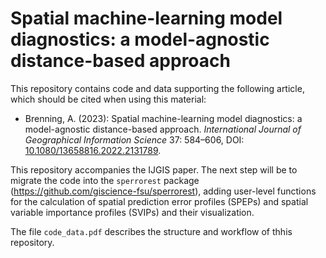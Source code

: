 # Spatial machine-learning model diagnostics: a model-agnostic distance-based approach

This repository contains code and data supporting the following article, which should be cited when using this material:

- Brenning, A. (2023): Spatial machine-learning model diagnostics: a model-agnostic distance-based approach. *International Journal of Geographical Information Science* 37: 584–606, DOI: [10.1080/13658816.2022.2131789](https://doi.org/10.1080/13658816.2022.2131789).

This repository accompanies the IJGIS paper.
The next step will be to migrate the code into the `sperrorest` package (https://github.com/giscience-fsu/sperrorest), adding user-level functions for the calculation of spatial prediction error profiles (SPEPs) and spatial variable importance profiles (SVIPs) and their visualization.

The file `code_data.pdf` describes the structure and workflow of thhis repository.
